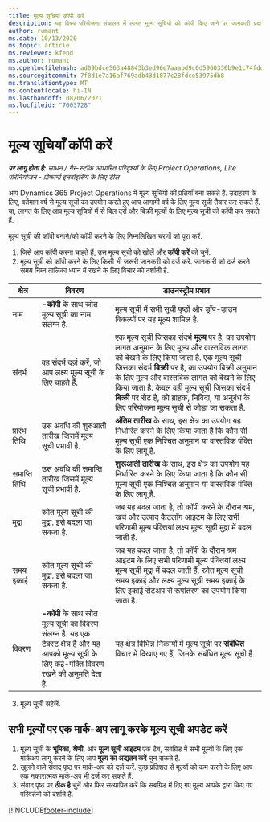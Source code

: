 ```yaml
---
title: मूल्य सूचियाँ कॉपी करें
description: यह विषय परियोजना संचालन में लागत मूल्य सूचियों को कॉपी किए जाने पर जानकारी प्रदान करता है.
author: rumant
ms.date: 10/13/2020
ms.topic: article
ms.reviewer: kfend
ms.author: rumant
ms.openlocfilehash: ad09bdce563a48843b3ed96e7aaabd9c0d5960336b9e1c74fddb9b61f760f4cd
ms.sourcegitcommit: 7f8d1e7a16af769adb43d1877c28fdce53975db8
ms.translationtype: MT
ms.contentlocale: hi-IN
ms.lasthandoff: 08/06/2021
ms.locfileid: "7003728"
---
```

# <a name="copy-price-lists"></a>मूल्य सूचियाँ कॉपी करें

_**पर लागू होता है:** साधन / गैर-स्टॉक आधारित परिदृश्यों के लिए Project Operations, Lite परिनियोजन - प्रोफार्मा इनवॉइसिंग के लिए डील_

आप Dynamics 365 Project Operations में मूल्य सूचियों की प्रतियाँ बना सकते हैं. उदाहरण के लिए, वर्तमान वर्ष से मूल्य सूची का उपयोग करते हुए आप आगामी वर्ष के लिए मूल्य सूची तैयार कर सकते हैं.  या, लागत के लिए आप मूल्य सूचियों में से बिल दरों और बिक्री मूल्यों के लिए मूल्य सूची को कॉपी कर सकते हैं. 

मूल्य सूची की कॉपी बनाने/को कॉपी करने के लिए निम्नलिखित चरणों को पूरा करें.

1. जिसे आप कॉपी करना चाहते हैं, उस मूल्य सूची को खोलें और **कॉपी करें** को चुनें.
2. मूल्य सूची को कॉपी करने के लिए किसी भी ज़रूरी जानकरी को दर्ज करें. जानकारी को दर्ज करते समय निम्न तालिका ध्यान में रखने के लिए विचार को दर्शाती है.

| क्षेत्र | विवरण | डाउनस्ट्रीम प्रभाव |
| --- | --- | --- |
| नाम | **-कॉपी** के साथ स्रोत मूल्य सूची का नाम संलग्न है. | मूल्य सूची में सभी सूची पृष्ठों और ड्रॉप-डाउन विकल्पों पर यह मूल्य शामिल है. |
| संदर्भ | वह संदर्भ दर्ज़ करें, जो आप लक्ष्य मूल्य सूची के लिए चाहते हैं. | एक मूल्य सूची जिसका संदर्भ **मूल्य** पर है, का उपयोग लागत अनुमान के लिए मूल्य और वास्तविक लागत को देखने के लिए किया जाता है. एक मूल्य सूची जिसका संदर्भ **बिक्री** पर है, का उपयोग बिक्री अनुमान के लिए मूल्य और वास्तविक लागत को देखने के लिए किया जाता है. केवल वही मूल्य सूची जिसका संदर्भ **बिक्री** पर सेट है, को ग्राहक, निविदा, या अनुबंध के लिए परियोजना मूल्य सूची से जोड़ा जा सकता है. |
| प्रारंभ तिथि | उस अवधि की शुरुआती तारीख जिसमें मूल्य सूची प्रभावी है. | **अंतिम तारीख** के साथ, इस क्षेत्र का उपयोग यह निर्धारित करने के लिए किया जाता है कि कौन सी मूल्य सूची एक निश्चित अनुमान या वास्तविक पंक्ति के लिए लागू है. |
| समाप्ति तिथि | उस अवधि की समाप्ति तारीख जिसमें मूल्य सूची प्रभावी है. | **शुरूआती तारीख** के साथ, इस क्षेत्र का उपयोग यह निर्धारित करने के लिए किया जाता है कि कौन सी मूल्य सूची एक निश्चित अनुमान या वास्तविक पंक्ति के लिए लागू है. |
| मुद्रा | स्रोत मूल्य सूची की मुद्रा. इसे बदला जा सकता है. | जब यह बदल जाता है, तो कॉपी करने के दौरान श्रम, खर्च और उत्पाद कैटलॉग आइटम के लिए सभी परिणामी मूल्य पंक्तियां लक्ष्य मूल्य सूची मुद्रा में बदल जाती हैं. |
| समय इकाई | स्रोत मूल्य सूची की मुद्रा. इसे बदला जा सकता है. | जब यह बदल जाता है, तो कॉपी के दौरान श्रम आइटम के लिए सभी परिणामी मूल्य पंक्तियां लक्ष्य मूल्य सूची मुद्रा में बदल जाती हैं. स्रोत मूल्य सूची समय इकाई और लक्ष्य मूल्य सूची समय इकाई के लिए इकाई सेटअप से रूपांतरण का उपयोग किया जाता है. |
| विवरण | **-कॉपी** के साथ स्रोत मूल्य सूची का विवरण संलग्न है. यह एक टेक्स्ट क्षेत्र है और यह आपको मूल्य सूची के लिए कई-पंक्ति विवरण रखने की अनुमति देता है. | यह क्षेत्र विभिन्न निकायों में मूल्य सूची पर **संबंधित** विचार में दिखाए गए हैं, जिनके संबंधित मूल्य सूची है. |

3. मूल्य सूची सहेजें. 

## <a name="update-a-price-list-by-applying-a-mark-up-to-all-the-prices"></a>सभी मूल्यों पर एक मार्क-अप लागू करके मूल्य सूची अपडेट करें

1. मूल्य सूची के **भूमिका**, **श्रेणी**, और **मूल्य सूची आइटम** एक टैब, सबग्रिड में सभी मूल्यों के लिए एक मार्कअप लागू करने के लिए आप **मूल्य का अद्यतन करें** चुन सकते हैं. 
2. खुलने वाले संवाद पृष्ठ पर मार्क-अप को दर्ज़ करें. कुछ प्रतिशत से मूल्यों को कम करने के लिए आप एक नकारात्मक मार्क-अप भी दर्ज़ कर सकते हैं. 
3. संवाद पृष्ठ पर  **ठीक है** चुनें और फिर सत्यापित करें कि सबग्रिड में दिए गए मूल्य आपके द्वारा किए गए परिवर्तनों को दर्शाते हैं.


[!INCLUDE[footer-include](../includes/footer-banner.md)]